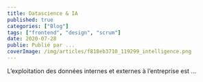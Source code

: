 ```yaml
---
title: Datascience & IA
published: true
categories: ["Blog"]
tags: ["frontend", "design", "scrum"]
date: 2020-07-28
publie: Publié par ...
coverImage: /img/articles/f818eb3710_119299_intelligence.png
---
```



L’exploitation des données internes et externes à l’entreprise est ...